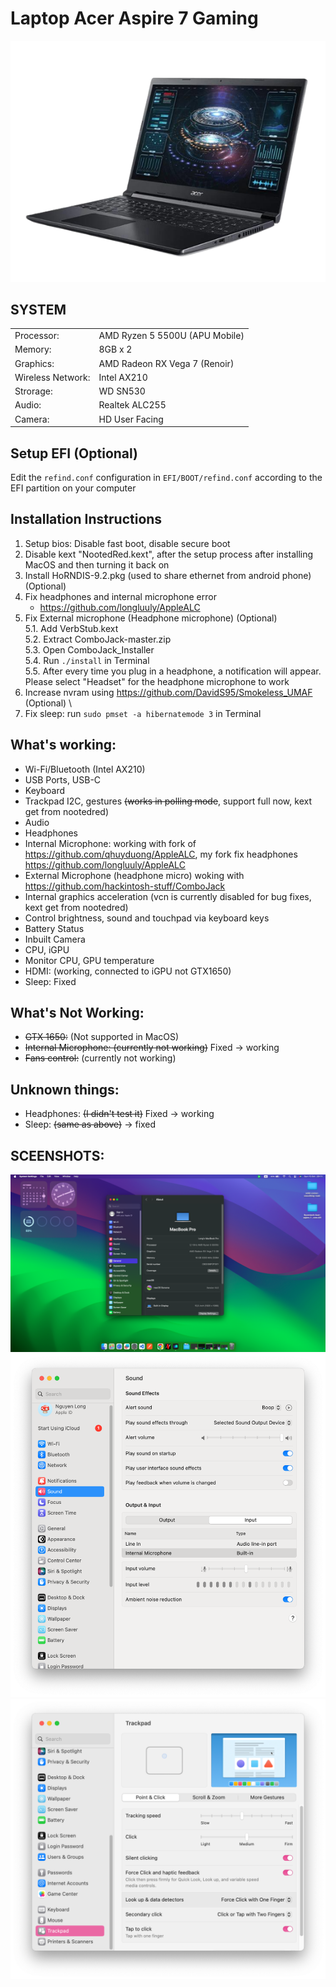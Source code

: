 # Laptop Acer Aspire 7 Gaming

![alt tag](/images/laptopacergamingaspire.png)

## SYSTEM

|                   |                                |
| ----------------- | ------------------------------ |
| Processor:        | AMD Ryzen 5 5500U (APU Mobile) |
| Memory:           | 8GB x 2                        |
| Graphics:         | AMD Radeon RX Vega 7 (Renoir)  |
| Wireless Network: | Intel AX210                    |
| Strorage:         | WD SN530                       |
| Audio:            | Realtek ALC255                 |
| Camera:           | HD User Facing                 |

## Setup EFI (Optional)

Edit the `refind.conf` configuration in `EFI/BOOT/refind.conf` according to the EFI partition on your computer

## Installation Instructions

1. Setup bios: Disable fast boot, disable secure boot
2. Disable kext "NootedRed.kext", after the setup process after installing MacOS and then turning it back on
3. Install HoRNDIS-9.2.pkg (used to share ethernet from android phone) (Optional)
4. Fix headphones and internal microphone error
   - https://github.com/longluuly/AppleALC
5. Fix External microphone (Headphone microphone) (Optional) \
   5.1. Add VerbStub.kext \
   5.2. Extract ComboJack-master.zip \
   5.3. Open ComboJack_Installer \
   5.4. Run `./install` in Terminal \
   5.5. After every time you plug in a headphone, a notification will appear. Please select "Headset" for the headphone microphone to work
6. Increase nvram using https://github.com/DavidS95/Smokeless_UMAF (Optional) \
7. Fix sleep:
   run `sudo pmset -a hibernatemode 3` in Terminal

## What's working:

- Wi-Fi/Bluetooth (Intel AX210)
- USB Ports, USB-C
- Keyboard
- Trackpad I2C, gestures ~~(works in polling mode~~, support full now, kext get from nootedred)
- Audio
- Headphones
- Internal Microphone: working with fork of https://github.com/qhuyduong/AppleALC, my fork fix headphones https://github.com/longluuly/AppleALC
- External Microphone (headphone micro) woking with https://github.com/hackintosh-stuff/ComboJack
- Internal graphics acceleration (vcn is currently disabled for bug fixes, kext get from nootedred)
- Control brightness, sound and touchpad via keyboard keys
- Battery Status
- Inbuilt Camera
- CPU, iGPU
- Monitor CPU, GPU temperature
- HDMI: (working, connected to iGPU not GTX1650)
- Sleep: Fixed

## What's Not Working:

- ~~GTX 1650:~~ (Not supported in MacOS)
- ~~Internal Microphone: (currently not working)~~ Fixed -> working
- ~~Fans control:~~ (currently not working)

## Unknown things:

- Headphones: ~~(I didn't test it)~~ Fixed -> working
- Sleep: ~~(same as above)~~ -> fixed

## SCEENSHOTS:

![](images/img12.png)
![](images/img11.png)
![](images/img7.png)
